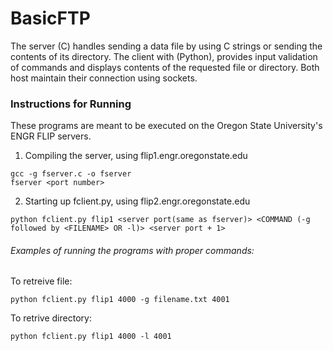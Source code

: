 # BasicFTP

The server (C) handles sending a data file by using C strings or sending the contents of its directory. The client with (Python), provides input validation of commands and displays contents of the requested file or directory. Both host maintain their connection using sockets.

### Instructions for Running
These programs are meant to be executed on the Oregon State University's ENGR FLIP servers.

1) Compiling the server, using flip1.engr.oregonstate.edu
```
gcc -g fserver.c -o fserver
fserver <port number>
```


2) Starting up fclient.py, using flip2.engr.oregonstate.edu

```
python fclient.py flip1 <server port(same as fserver)> <COMMAND (-g followed by <FILENAME> OR -l)> <server port + 1>
```

###### Examples of running the programs with proper commands: 
To retreive file: 
```
python fclient.py flip1 4000 -g filename.txt 4001
```
To retrive directory: 
```
python fclient.py flip1 4000 -l 4001
```


